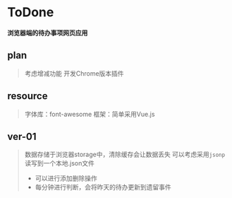 # ToDone
**浏览器端的待办事项网页应用**

## plan
> 考虑增减功能
> 开发Chrome版本插件

## resource
> 字体库：font-awesome
> 框架：简单采用Vue.js

## ver-01
> 数据存储于浏览器storage中，清除缓存会让数据丢失
> 可以考虑采用`jsonp`读写到一个本地.json文件
> + 可以进行添加删除操作
> + 每分钟进行判断，会将昨天的待办更新到遗留事件
